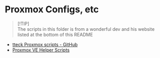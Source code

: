 # Proxmox Configs, etc

> [!TIP]\
> The scripts in this folder is from a wonderful dev and his website listed at the bottom of this README


- [tteck Proxmox scripts - GitHub](https://github.com/tteck/Proxmox/)
- [Proxmox VE Helper Scripts](https://tteck.github.io/Proxmox/)
